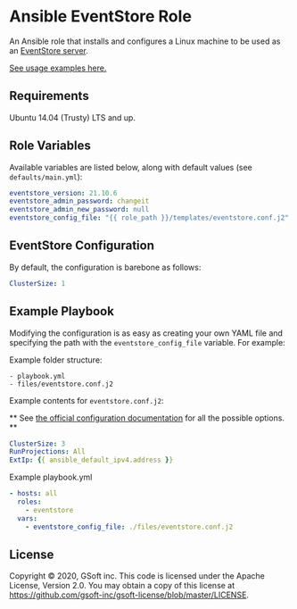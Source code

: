 # Ansible EventStore Role

An Ansible role that installs and configures a Linux machine to be used as an [EventStore server](https://eventstore.com).

[See usage examples here.](https://github.com/gsoft-inc/ansible-role-eventstore-example)

## Requirements

Ubuntu 14.04 (Trusty) LTS and up.

## Role Variables

Available variables are listed below, along with default values (see `defaults/main.yml`):

```yaml
eventstore_version: 21.10.6
eventstore_admin_password: changeit
eventstore_admin_new_password: null
eventstore_config_file: "{{ role_path }}/templates/eventstore.conf.j2"
```

## EventStore Configuration

By default, the configuration is barebone as follows:
```yaml
ClusterSize: 1
```

## Example Playbook

Modifying the configuration is as easy as creating your own YAML file and specifying the path with the `eventstore_config_file` variable. For example:

Example folder structure:

```
- playbook.yml
- files/eventstore.conf.j2
```

Example contents for `eventstore.conf.j2`:

** See [the official configuration documentation](https://eventstore.com/docs/server/command-line-arguments/index.html) for all the possible options. **

```yaml
ClusterSize: 3
RunProjections: All
ExtIp: {{ ansible_default_ipv4.address }}
```

Example playbook.yml

```yaml
- hosts: all
  roles:
    - eventstore
  vars:
    - eventstore_config_file: ./files/eventstore.conf.j2
```

## License

Copyright © 2020, GSoft inc. This code is licensed under the Apache License, Version 2.0. You may obtain a copy of this license at https://github.com/gsoft-inc/gsoft-license/blob/master/LICENSE.